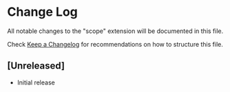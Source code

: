 # Change Log

All notable changes to the "scope" extension will be documented in this file.

Check [Keep a Changelog](http://keepachangelog.com/) for recommendations on how to structure this file.

## [Unreleased]

- Initial release
